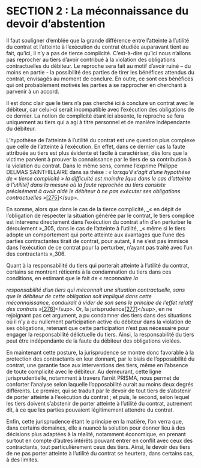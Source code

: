 # SECTION 2 : La méconnaissance du devoir d’abstention

Il faut souligner d’emblée que la grande différence entre l’atteinte à l’utilité du contrat et l’atteinte à l’exécution du contrat étudiée auparavant tient au fait, qu’ici, il n’y a pas de tierce complicité. C’est-à-dire qu’ici nous n’allons pas reprocher au tiers d’avoir contribué à la violation des obligations contractuelles du débiteur. Le reproche sera fait au motif d’avoir ruiné – du moins en partie - la possibilité des parties de tirer les bénéfices attendus du contrat, envisagés au moment de conclure. En outre, ce sont ces bénéfices qui ont probablement motivés les parties à se rapprocher en cherchant à parvenir à un accord.

Il est donc clair que le tiers n’a pas cherché ici à conclure un contrat avec le débiteur, car celui-ci serait incompatible avec l’exécution des obligations de ce dernier. La notion de complicité étant ici absente, le reproche se fera uniquement au tiers qui a agi à titre personnel et de manière indépendante du débiteur.

L’hypothèse de l’atteinte à l’utilité du contrat est une question plus complexe que celle de l’atteinte à l’exécution. En effet, dans ce dernier cas la faute attribuée au tiers est plus évidente et facile à caractériser, dès lors que la victime parvient à prouver la connaissance par le tiers de sa contribution à la violation du contrat. Dans le même sens, comme l’exprime Philippe DELMAS SAINTHILLAIRE dans sa thèse : _« lorsqu’il s’agit d’une hypothèse de « tierce complicité » la difficulté est moindre \[que dans le cas d’atteinte à l’utilité\] dans la mesure où la faute reprochée au tiers consiste précisément à avoir aidé le débiteur à ne pas exécuter ses obligations contractuelles »_[\[275\]](section_2__la_meconnaissance_du_devoir_dabstention.md#11397449176964-footnote-275)&lt;/sup&gt;.

En somme, alors que dans le cas de la tierce complicité, _« en dépit de l’obligation de respecter la situation générée par le contrat, le tiers complice est intervenu directement dans l’exécution du contrat afin d’en perturber le déroulement »_305, dans le cas de l’atteinte à l’utilité, _« même si le tiers adopte un comportement qui porte atteinte aux avantages que l’une des parties contractantes tirait de contrat, pour autant, il ne s’est pas immiscé dans l’exécution de ce contrat pour la perturber, n’ayant pas traité avec l’un des contractants »_306.

Quant à la responsabilité du tiers qui porterait atteinte à l’utilité du contrat, certains se montrent réticents à la condamnation du tiers dans ces conditions, en estimant que le fait de _« reconnaitre la_

_responsabilité d’un tiers qui méconnait une situation contractuelle, sans que le débiteur de cette obligation soit impliqué dans cette méconnaissance, conduirait à vider de son sens le principe de l’effet relatif des contrats »_[\[276\]](section_2__la_meconnaissance_du_devoir_dabstention.md#11397449176964-footnote-276)&lt;/sup&gt;. Or, la jurisprudence[\[277\]](section_2__la_meconnaissance_du_devoir_dabstention.md#11397449176964-footnote-277)&lt;/sup&gt;, en ne rejoignant pas cet argument, a pu condamner des tiers dans des situations où il n’y a eu nullement participation active du débiteur dans la violation de ses obligations, retenant que cette participation n’est pas nécessaire pour engager la responsabilité délictuelle du tiers. Ainsi, la responsabilité du tiers peut être indépendante de la faute du débiteur des obligations violées.

En maintenant cette posture, la jurisprudence se montre donc favorable à la protection des contractants en leur donnant, par le biais de l’opposabilité du contrat, une garantie face aux interventions des tiers, même en l’absence de toute complicité avec le débiteur. Au demeurant, cette ligne jurisprudentielle, notamment à travers l’arrêt PRISMA, nous permet de conforter l’analyse selon laquelle l’opposabilité aurait au moins deux degrés différents. Le premier, qui se traduit par le devoir de tout tiers de s’abstenir de porter atteinte à l’exécution du contrat ; et puis, le second, selon lequel les tiers doivent s’abstenir de porter atteinte à l’utilité du contrat, autrement dit, à ce que les parties pouvaient légitimement attendre du contrat.

Enfin, cette jurisprudence étant le principe en la matière, l’on verra que, dans certains domaines, elle a nuancé la solution pour donner lieu à des décisions plus adaptées à la réalité, notamment économique, en prenant surtout en compte d’autres intérêts pouvant entrer en conflit avec ceux des contractants, tout particulièrement ceux des tiers. Ainsi, le devoir des tiers de ne pas porter atteinte à l’utilité du contrat se heurtera, dans certains cas, à des limites.


